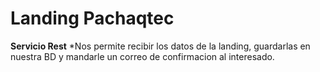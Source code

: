 
# Landing Pachaqtec

**Servicio Rest**
*Nos permite recibir los datos de la landing, guardarlas en nuestra BD y mandarle un correo de confirmacion al interesado.
